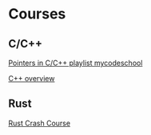 # Courses

## C/C++
[Pointers in C/C++ playlist mycodeschool](https://www.youtube.com/playlist?list=PL2_aWCzGMAwLZp6LMUKI3cc7pgGsasm2_)

[C++ overview](https://www.youtube.com/watch?v=6y0bp-mnYU0)

## Rust
[Rust Crash Course](https://youtu.be/zF34dRivLOw)
